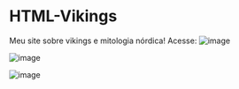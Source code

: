 # HTML-Vikings
Meu site sobre vikings e mitologia nórdica!
Acesse:
![image](https://user-images.githubusercontent.com/65715938/119392950-bf98fe80-bca6-11eb-96ee-70696c2cb18f.png)

![image](https://user-images.githubusercontent.com/65715938/119393030-dc353680-bca6-11eb-8f5f-e77e3bc3d961.png)

![image](https://user-images.githubusercontent.com/65715938/119393116-e9eabc00-bca6-11eb-92fa-1da78dc94a78.png)
